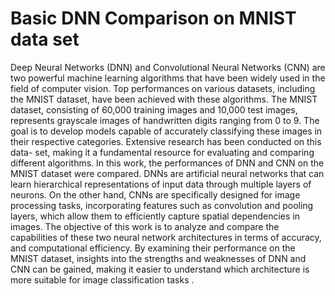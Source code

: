 # Basic DNN Comparison on MNIST data set

Deep Neural Networks (DNN) and Convolutional Neural Networks (CNN) are
two powerful machine learning algorithms that have been widely used in the
field of computer vision. Top performances on various datasets, including the
MNIST dataset, have been achieved with these algorithms.
The MNIST dataset, consisting of 60,000 training images and 10,000 test
images, represents grayscale images of handwritten digits ranging from 0 to 9.
The goal is to develop models capable of accurately classifying these images in
their respective categories. Extensive research has been conducted on this data-
set, making it a fundamental resource for evaluating and comparing different
algorithms.
In this work, the performances of DNN and CNN on the MNIST dataset
were compared. DNNs are artificial neural networks that can learn hierarchical
representations of input data through multiple layers of neurons. On the other
hand, CNNs are specifically designed for image processing tasks, incorporating
features such as convolution and pooling layers, which allow them to efficiently
capture spatial dependencies in images.
The objective of this work is to analyze and compare the capabilities of
these two neural network architectures in terms of accuracy, and computational
efficiency. By examining their performance on the MNIST dataset, insights into
the strengths and weaknesses of DNN and CNN can be gained, making it easier
to understand which architecture is more suitable for image classification tasks
.
